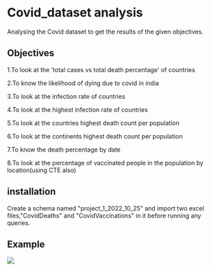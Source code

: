 
# Covid_dataset analysis

Analysing the Covid dataset to get the results of the given objectives.

## Objectives

1.To look at the 'total cases vs total death percentage' of countries

2.To know the likelihood of dying due to covid in india

3.To look at the infection rate of countries

4.To look at the highest infection rate of countries

5.To look at the countries highest death count per population

6.To look at the continents highest death count per population

7.To know the death percentage by date

8.To look at the percentage of vaccinated people in the population by location(using CTE also)

## installation

Create a schema named "project_1_2022_10_25" and import two excel files,"CovidDeaths" and "CovidVaccinations" in it before running any queries.

## Example

![](https://user-images.githubusercontent.com/109038834/210059937-38d133cc-d849-470f-84ae-f6fe721d2021.jpg)



